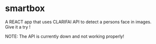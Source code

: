 # smartbox
A REACT app that uses CLARIFAI API to detect a persons face in images. Give it a try !


NOTE: The API is currently down and not working properly!
